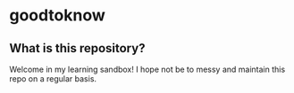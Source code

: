 # goodtoknow

## What is this repository?

Welcome in my learning sandbox! I hope not be to messy and maintain this repo on a regular basis.
